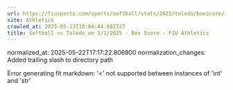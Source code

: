 ```yaml
---
url: https://fiusports.com/sports/softball/stats/2025/toledo/boxscore/12799/
site: Athletics
crawled_at: 2025-05-13T10:04:44.082727
title: Softball vs Toledo on 3/1/2025 - Box Score - FIU Athletics
---
```

normalized_at: 2025-05-22T17:17:22.806900
normalization_changes: Added trailing slash to directory path

Error generating fit markdown: '<' not supported between instances of 'int' and 'str'